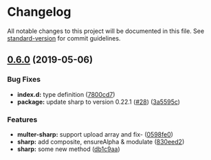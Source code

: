 # Changelog

All notable changes to this project will be documented in this file. See [standard-version](https://github.com/conventional-changelog/standard-version) for commit guidelines.

## [0.6.0](https://github.com/ikhsanalatsary/multer-sharp/compare/v0.5.2...v0.6.0) (2019-05-06)


### Bug Fixes

* **index.d:** type definition ([7800cd7](https://github.com/ikhsanalatsary/multer-sharp/commit/7800cd7))
* **package:** update sharp to version 0.22.1 ([#28](https://github.com/ikhsanalatsary/multer-sharp/issues/28)) ([3a5595c](https://github.com/ikhsanalatsary/multer-sharp/commit/3a5595c))


### Features

* **multer-sharp:** support upload array and fix- ([0598fe0](https://github.com/ikhsanalatsary/multer-sharp/commit/0598fe0))
* **sharp:** add composite, ensureAlpha & modulate ([830eed2](https://github.com/ikhsanalatsary/multer-sharp/commit/830eed2))
* **sharp:** some new method ([db1c9aa](https://github.com/ikhsanalatsary/multer-sharp/commit/db1c9aa))
